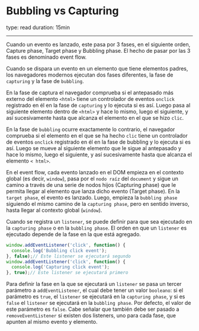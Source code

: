 # Bubbling vs Capturing

type: read
duration: 15min

***

Cuando un evento es lanzado, este pasa por 3 fases, en el siguiente orden,
Capture phase, Target phase y Bubbling phase. El hecho de pasar por las 3
fases es denominado event flow.

Cuando se dispara un evento en un elemento que tiene elementos padres, los
navegadores modernos ejecutan dos fases diferentes, la fase de `capturing` y
la fase de `bubbling`.

En la fase de captura el navegador comprueba si el antepasado más externo del
elemento `<html>` tiene un controlador de eventos `onclick` registrado en él
en la fase de `capturing` y lo ejecuta si es así.
Luego pasa al siguiente elemento dentro de `<html>` y hace lo mismo, luego el
siguiente, y así sucesivamente hasta que alcanza el elemento en el que se hizo
`clic`.

En la fase de `bubbling` ocurre exactamente lo contrario, el navegador
comprueba si el elemento en el que se ha hecho `clic` tiene un controlador de
eventos `onclick` registrado en él en la fase de bubbling y lo ejecuta si es
así.
Luego se mueve al siguiente elemento que le sigue al antepasado y hace lo
mismo, luego el siguiente, y así sucesivamente hasta que alcanza el elemento `<
html>`.

En el event flow, cada evento lanzado en el DOM empieza en el contexto global
(es decir, `window`), pasa por el `nodo raíz` del `document` y sigue un
camino a través de una serie de nodos hijos (Capturing phase) que le permita
llegar al elemento que lanza dicho evento (Target phase).
En la `target phase`, el evento es lanzado. Luego, empieza la `bubbling phase`
siguiendo el mismo camino de la `capturing phase`, pero en sentido inverso,
hasta llegar al contexto global (`window`).

Cuando se registra un `listener`, se puede definir para que sea ejecutado en la
`capturing phase` o en la `bubbling phase`. El orden en que un `listener` es
ejecutado depende de la fase en la que está agregado.

```js
window.addEventListener('click', function() {
  console.log('Bubbling click event');
}, false);// Este listener se ejecutará segundo
window.addEventListener('click', function() {
  console.log('Capturing click event');
}, true);// Este listener se ejecutará primero
```

Para definir la fase en la que se ejecutará un `listener` se pasa un tercer
parámetro a `addEventListener`, el cual debe tener un valor `booleano`: si el
parámetro es `true`, el `listener` se ejecutará en la `capturing phase`, y si
es `false` el `listener` se ejecutará en la `bubbling phase`. Por defecto, el
valor de este parámetro es `false`. Cabe señalar que también debe ser pasado a
`removeEventListener` si existen dos listeners, uno para cada fase, que apunten
al mismo evento y elemento.
